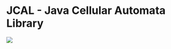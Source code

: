 # JCAL - Java Cellular Automata Library

![](https://github.com/carmelolg/JCAL/workflows/tests/badge.svg)
